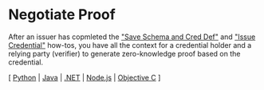 # Negotiate Proof

After an issuer has copmleted the ["Save Schema and Cred Def"](../save-schema-and-cred-def/README.md)
and ["Issue Credential"](../issue-credential/README.md) how-tos, you have
all the context for a credential holder and a relying party (verifier)
to generate zero-knowledge proof based on the credential.

[ [Python](python/README.md) | [Java](java/README.md) | [.NET](dotnet/README.md) | [Node.js](node/README.md) | [Objective C](objectivec/README.md) ]
